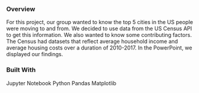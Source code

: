 ### Overview
For this project, our group wanted to know the top 5 cities in the US people were moving to and from. We decided to use data from the US Census API to get this information. We also wanted to know some contributing factors. The Census had datasets that reflect average household income and average housing costs over a duration of 2010-2017. In the PowerPoint, we displayed our findings. 

### Built With
Jupyter Notebook
Python
Pandas
Matplotlib